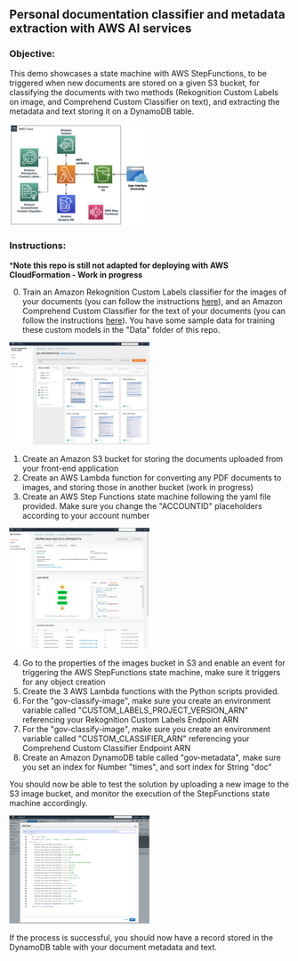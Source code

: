 ## Personal documentation classifier and metadata extraction with AWS AI services

### Objective:
This demo showcases a state machine with AWS StepFunctions, to be triggered when new documents are stored on a given S3 bucket, for classifying the documents with two methods (Rekognition Custom Labels on image, and Comprehend Custom Classifier on text), and extracting the metadata and text storing it on a DynamoDB table.

<img src="./Images/0.png" width="50%" alt="AWS demo architecture">

### Instructions:

***Note this repo is still not adapted for deploying with AWS CloudFormation - Work in progress**

0. Train an Amazon Rekognition Custom Labels classifier for the images of your documents (you can follow the instructions [here](https://docs.aws.amazon.com/rekognition/latest/customlabels-dg/gs-step-create-dataset.html)), and an Amazon Comprehend Custom Classifier for the text of your documents (you can follow the instructions [here](https://docs.aws.amazon.com/comprehend/latest/dg/how-document-classification-training.html)). You have some sample data for training these custom models in the "Data" folder of this repo.

<img src="./Images/3.png" width="50%" alt="Custom Labels">

1. Create an Amazon S3 bucket for storing the documents uploaded from your front-end application
2. Create an AWS Lambda function for converting any PDF documents to images, and storing those in another bucket (work in progress)
3. Create an AWS Step Functions state machine following the yaml file provided. Make sure you change the "ACCOUNTID" placeholders according to your account number

<img src="./Images/1.png" width="50%" alt="StepFunctions state machine">

4. Go to the properties of the images bucket in S3 and enable an event for triggering the AWS StepFunctions state machine, make sure it triggers for any object creation
5. Create the 3 AWS Lambda functions with the Python scripts provided.
6. For the "gov-classify-image", make sure you create an environment variable called "CUSTOM_LABELS_PROJECT_VERSION_ARN" referencing your Rekognition Custom Labels Endpoint ARN
7. For the "gov-classify-image", make sure you create an environment variable called "CUSTOM_CLASSIFIER_ARN" referencing your Comprehend Custom Classifier Endpoint ARN
8. Create an Amazon DynamoDB table called "gov-metadata", make sure you set an index for Number "times", and sort index for String "doc"

You should now be able to test the solution by uploading a new image to the S3 image bucket, and monitor the execution of the StepFunctions state machine accordingly.

<img src="./Images/2.png" width="50%" alt="Document table in DynamoDB">

If the process is successful, you should now have a record stored in the DynamoDB table with your document metadata and text.

